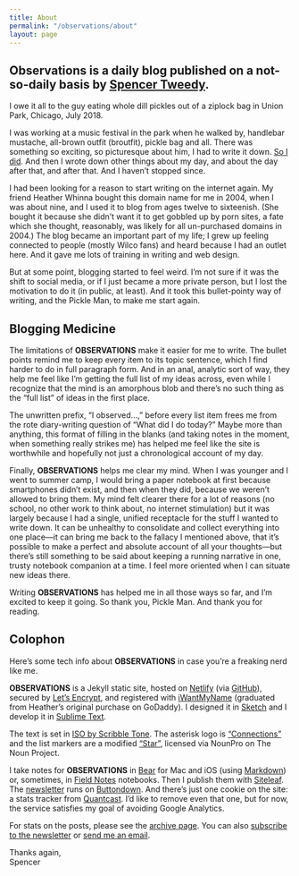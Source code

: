 ```yaml
---
title: About
permalink: "/observations/about"
layout: page
---
```


## Observations is a daily blog published on a not-so-daily basis by [Spencer Tweedy](https://spencertweedy.com/).

I owe it all to the guy eating whole dill pickles out of a ziplock bag in Union Park, Chicago, July 2018.

I was working at a music festival in the park when he walked by, handlebar mustache, all-brown outfit (broutfit), pickle bag and all. There was something so exciting, so picturesque about him, I had to write it down. [So I did](https://spencertweedy.com/observations/071718.html). And then I wrote down other things about my day, and about the day after that, and after that. And I haven’t stopped since.

I had been looking for a reason to start writing on the internet again. My friend Heather Whinna bought this domain name for me in 2004, when I was about nine, and I used it to blog from ages twelve to sixteenish. (She bought it because she didn’t want it to get gobbled up by porn sites, a fate which she thought, reasonably, was likely for all un-purchased domains in 2004.) The blog became an important part of my life; I grew up feeling connected to people (mostly Wilco fans) and heard because I had an outlet here. And it gave me lots of training in writing and web design.

But at some point, blogging started to feel weird. I’m not sure if it was the shift to social media, or if I just became a more private person, but I lost the motivation to do it (in public, at least). And it took this bullet-pointy way of writing, and the Pickle Man, to make me start again.

## Blogging Medicine

The limitations of **OBSERVATIONS** make it easier for me to write. The bullet points remind me to keep every item to its topic sentence, which I find harder to do in full paragraph form. And in an anal, analytic sort of way, they help me feel like I’m getting the full list of my ideas across, even while I recognize that the mind is an amorphous blob and there’s no such thing as the “full list” of ideas in the first place.

The unwritten prefix, “I observed…,” before every list item frees me from the rote diary-writing question of “What did I do today?” Maybe more than anything, this format of filling in the blanks (and taking notes in the moment, when something really strikes me) has helped me feel like the site is worthwhile and hopefully not just a chronological account of my day.

Finally, **OBSERVATIONS** helps me clear my mind. When I was younger and I went to summer camp, I would bring a paper notebook at first because smartphones didn’t exist, and then when they did, because we weren’t allowed to bring them. My mind felt clearer there for a lot of reasons (no school, no other work to think about, no internet stimulation) but it was largely because I had a single, unified receptacle for the stuff I wanted to write down. It can be unhealthy to consolidate and collect everything into one place—it can bring me back to the fallacy I mentioned above, that it’s possible to make a perfect and absolute account of all your thoughts—but there’s still something to be said about keeping a running narrative in one, trusty notebook companion at a time. I feel more oriented when I can situate new ideas there.

Writing **OBSERVATIONS** has helped me in all those ways so far, and I’m excited to keep it going. So thank you, Pickle Man. And thank you for reading.

## Colophon

Here’s some tech info about **OBSERVATIONS** in case you’re a freaking nerd like me.

**OBSERVATIONS** is a Jekyll static site, hosted on [Netlify](https://www.netlify.com/) (via [GitHub](https://github.com/spencertweedy/spencertweedy.github.io)), secured by [Let’s Encrypt](https://letsencrypt.org/), and registered with [iWantMyName](https://iwantmyname.com/) (graduated from Heather’s original purchase on GoDaddy). I designed it in [Sketch](https://www.sketchapp.com/) and I develop it in [Sublime Text](https://www.sublimetext.com/).

The text is set in [ISO by Scribble Tone](https://www.futurefonts.xyz/scribble-tone/iso). The asterisk logo is [“Connections”](https://thenounproject.com/icon/1207551/) and the list markers are a modified [“Star”](https://thenounproject.com/icon/1696194/), licensed via NounPro on The Noun Project.

I take notes for **OBSERVATIONS** in [Bear](https://bear.app/) for Mac and iOS (using [Markdown](https://daringfireball.net/projects/markdown/)) or, sometimes, in [Field Notes](https://fieldnotesbrand.com/) notebooks. Then I publish them with [Siteleaf](https://www.siteleaf.com/). The [newsletter](https://spencertweedy.com/observations/subscribe) runs on [Buttondown](https://buttondown.email/). And there’s just one cookie on the site: a stats tracker from [Quantcast](https://www.quantcast.com/). I’d like to remove even that one, but for now, the service satisfies my goal of avoiding Google Analytics.

For stats on the posts, please see the [archive page](https://spencertweedy.com/observations/archive). You can also [subscribe to the newsletter](https://spencertweedy.com/observations/subscribe) or [send me an email](mailto:spencer@penguinmail.com).

Thanks again,  
Spencer
